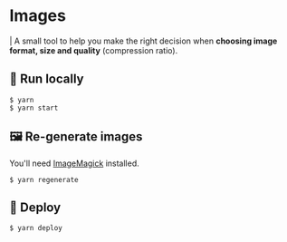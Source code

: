 # Images

| A small tool to help you make the right decision when **choosing image format, size and quality** (compression ratio).

## 🏁 Run locally

```
$ yarn
$ yarn start
```

## 🖼 Re-generate images

You'll need [ImageMagick](https://imagemagick.org/index.php) installed.

```
$ yarn regenerate
```

## 🚀 Deploy

```
$ yarn deploy
```